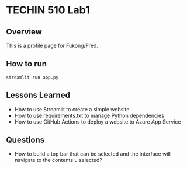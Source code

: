 # TECHIN 510 Lab1

## Overview

This is a profile page for Fukong/Fred.

## How to run

```
streamlit run app.py
```

## Lessons Learned
- How to use Streamlit to create a simple website
- How to use requirements.txt to manage Python dependencies
- How to use GitHub Actions to deploy a website to Azure App Service

## Questions
- How to build a top bar that can be selected and the interface will navigate to the contents u selected?